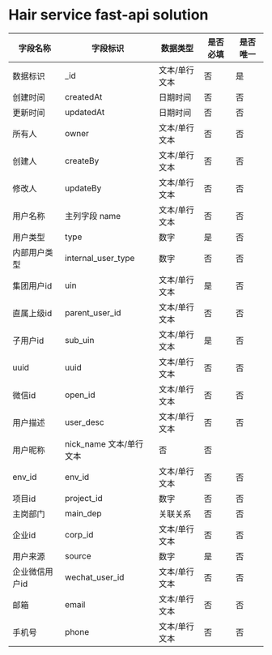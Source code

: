 # Hair service fast-api solution

| 字段名称     | 字段标识               | 数据类型    | 是否必填 | 是否唯一 |
|----------|--------------------|---------|------|------|
| 数据标识     | _id                | 文本/单行文本 | 否    | 是    |
| 创建时间     | createdAt          | 日期时间    | 否    | 否    |
| 更新时间     | updatedAt          | 日期时间    | 否    | 否    |
| 所有人      | owner              | 文本/单行文本 | 否    | 否    |
| 创建人      | createBy           | 文本/单行文本 | 否    | 否    |
| 修改人      | updateBy           | 文本/单行文本 | 否    | 否    |
| 用户名称     | 主列字段 name          | 文本/单行文本 | 否    | 否    |
| 用户类型     | type               | 数字      | 是    | 否    |
| 内部用户类型   | internal_user_type | 数字      | 否    | 否    |
| 集团用户id   | uin                | 文本/单行文本 | 是    | 否    |
| 直属上级id   | parent_user_id     | 文本/单行文本 | 否    | 否    |          
| 子用户id    | sub_uin            | 文本/单行文本 | 是    | 否    |
| uuid     | uuid               | 文本/单行文本 | 否    | 否    |
| 微信id     | open_id            | 文本/单行文本 | 否    | 否    |
| 用户描述     | user_desc          | 文本/单行文本 | 否    | 否    |
| 用户昵称     | nick_name  文本/单行文本 | 否       | 否    |
| env_id   | env_id             | 文本/单行文本 | 否    | 否    |
| 项目id     | project_id         | 数字      | 否    | 否    |
| 主岗部门     | main_dep           | 关联关系    | 否    | 否    |
| 企业id     | corp_id            | 文本/单行文本 | 否    | 否    |
| 用户来源     | source             | 数字      | 是    | 否    |
| 企业微信用户id | wechat_user_id     | 文本/单行文本 | 否    | 否    |
| 邮箱       | email              | 文本/单行文本 | 否    | 否    |
| 手机号      | phone              | 文本/单行文本 | 否    | 否    |
